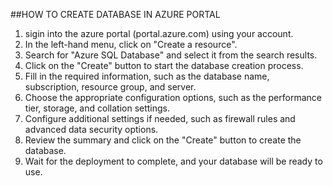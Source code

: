 ##HOW TO CREATE DATABASE IN AZURE PORTAL

1. sigin into the azure portal (portal.azure.com) using your account.
2. In the left-hand menu, click on "Create a resource".
3. Search for "Azure SQL Database" and select it from the search results.
4. Click on the "Create" button to start the database creation process.
5. Fill in the required information, such as the database name, subscription, resource group, and server.
6. Choose the appropriate configuration options, such as the performance tier, storage, and collation settings.
7. Configure additional settings if needed, such as firewall rules and advanced data security options.
8. Review the summary and click on the "Create" button to create the database.
9. Wait for the deployment to complete, and your database will be ready to use.
